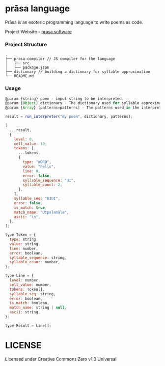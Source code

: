 # prāsa language

Prāsa is an esoteric programming language to write poems as code.

Project Website - [prasa.software](https://prasa.software)

### Project Structure

```
.
├── prasa-compiler // JS compiler for the language
│   ├── src
│   ├── package.json
├── dictionary // building a dictionary for syllable approximation
└── README.md
```

### Usage

```javascript
@param {string} poem - input string to be interpreted.
@param {Object} dictionary - The dictionary used for syllable approximation.
@param {Array} [patterns=patterns] - The patterns used in the interpretation. Defaults to the patterns defined in `patterns.js`.

result = run_interpreter("my poem", dictionary, patterns);
```

```javascript
[
  ...result,
  {
    level: 0,
    cell_value: 10,
    tokens: [
      ...tokens,
      {
        type: "WORD",
        value: "hello",
        line: 0,
        error: false,
        syllable_sequence: "UI",
        syllable_count: 2,
      },
    ],
    syllable_seq: "UIUI",
    error: false,
    is_match: true,
    match_name: "Utpalamāla",
    ascii: "\n",
  },
];

type Token = {
  type: string,
  value: string,
  line: number,
  error: boolean,
  syllable_sequence: string,
  syllable_count: number,
};

type Line = {
  level: number,
  cell_value: number,
  tokens: Token[],
  syllable_seq: string,
  error: boolean,
  is_match: boolean,
  match_name: string | null,
  ascii: string,
};

type Result = Line[];
```

# LICENSE

Licensed under Creative Commons Zero v1.0 Universal
